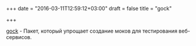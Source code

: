 +++
date = "2016-03-11T12:59:12+03:00"
draft = false
title = "gock"

+++

<p><a href="https://github.com/h2non/gock">gock</a>&nbsp;- Пакет, который упрощает создание моков для тестирования веб-сервисов.</p>

